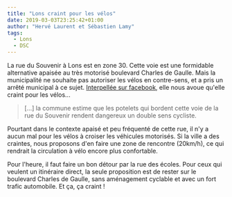 ```yaml
---
title: "Lons craint pour les vélos"
date: 2019-03-03T23:25:42+01:00
author: "Hervé Laurent et Sébastien Lamy"
tags:
  - Lons
  - DSC
---
```


La rue du Souvenir à Lons est en zone 30.  Cette voie est une formidable alternative 
apaisée au très motorisé boulevard Charles de Gaulle. Mais la municipalité ne 
souhaite pas autoriser les vélos en contre-sens, et a pris un arrêté municipal 
à ce sujet. [Interpellée sur facebook][f], elle nous avoue qu'elle craint pour les vélos...

> [...] la commune estime que les potelets qui bordent cette voie de la rue du 
Souvenir rendent dangereux un double sens cycliste.

Pourtant dans le contexte apaisé et peu fréquenté de cette rue, il n'y a aucun 
mal pour les vélos à croiser les véhicules motorisés. Si la ville a des 
craintes, nous proposons d'en faire une zone de rencontre (20km/h), ce qui rendrait
la circulation à vélo encore plus confortable.

Pour l'heure, il faut faire un bon détour par la rue des écoles. Pour ceux
qui veulent un itinéraire direct, la seule proposition est de rester sur 
le boulevard Charles de Gaulle, sans aménagement cyclable et avec un fort trafic 
automobile. Et ça, ça craint !


[f]: https://www.facebook.com/pauaveloo/photos/a.1774122085955705/2342520345782540/?type=3